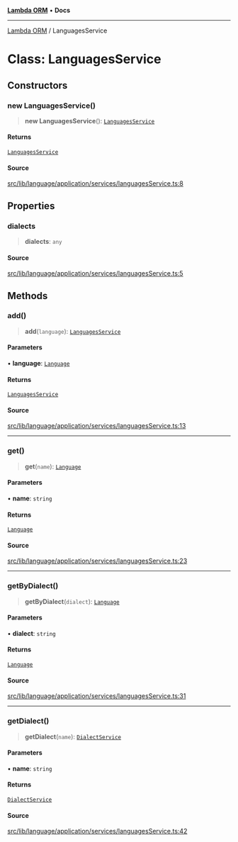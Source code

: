 [**Lambda ORM**](../README.md) • **Docs**

***

[Lambda ORM](../README.md) / LanguagesService

# Class: LanguagesService

## Constructors

### new LanguagesService()

> **new LanguagesService**(): [`LanguagesService`](LanguagesService.md)

#### Returns

[`LanguagesService`](LanguagesService.md)

#### Source

[src/lib/language/application/services/languagesService.ts:8](https://github.com/lambda-orm/lambdaorm/blob/ab10fb384c2d6085dd4fd7c03b28ba24f70cde83/src/lib/language/application/services/languagesService.ts#L8)

## Properties

### dialects

> **dialects**: `any`

#### Source

[src/lib/language/application/services/languagesService.ts:5](https://github.com/lambda-orm/lambdaorm/blob/ab10fb384c2d6085dd4fd7c03b28ba24f70cde83/src/lib/language/application/services/languagesService.ts#L5)

## Methods

### add()

> **add**(`language`): [`LanguagesService`](LanguagesService.md)

#### Parameters

• **language**: [`Language`](../interfaces/Language.md)

#### Returns

[`LanguagesService`](LanguagesService.md)

#### Source

[src/lib/language/application/services/languagesService.ts:13](https://github.com/lambda-orm/lambdaorm/blob/ab10fb384c2d6085dd4fd7c03b28ba24f70cde83/src/lib/language/application/services/languagesService.ts#L13)

***

### get()

> **get**(`name`): [`Language`](../interfaces/Language.md)

#### Parameters

• **name**: `string`

#### Returns

[`Language`](../interfaces/Language.md)

#### Source

[src/lib/language/application/services/languagesService.ts:23](https://github.com/lambda-orm/lambdaorm/blob/ab10fb384c2d6085dd4fd7c03b28ba24f70cde83/src/lib/language/application/services/languagesService.ts#L23)

***

### getByDialect()

> **getByDialect**(`dialect`): [`Language`](../interfaces/Language.md)

#### Parameters

• **dialect**: `string`

#### Returns

[`Language`](../interfaces/Language.md)

#### Source

[src/lib/language/application/services/languagesService.ts:31](https://github.com/lambda-orm/lambdaorm/blob/ab10fb384c2d6085dd4fd7c03b28ba24f70cde83/src/lib/language/application/services/languagesService.ts#L31)

***

### getDialect()

> **getDialect**(`name`): [`DialectService`](../interfaces/DialectService.md)

#### Parameters

• **name**: `string`

#### Returns

[`DialectService`](../interfaces/DialectService.md)

#### Source

[src/lib/language/application/services/languagesService.ts:42](https://github.com/lambda-orm/lambdaorm/blob/ab10fb384c2d6085dd4fd7c03b28ba24f70cde83/src/lib/language/application/services/languagesService.ts#L42)

